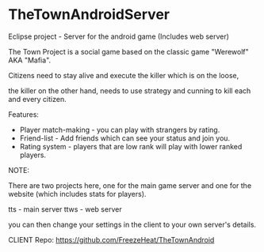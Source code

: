 # TheTownAndroidServer
Eclipse project - Server for the android game (Includes web server)

The Town Project is a social game based on the classic game "Werewolf" AKA "Mafia".

Citizens need to stay alive and execute the killer which is on the loose,

the killer on the other hand, needs to use strategy and cunning to kill each and every citizen. 


Features:
* Player match-making - you can play with strangers by rating.
* Friend-list - Add friends which can see your status and join you.
* Rating system - players that are low rank will play with lower ranked players.

NOTE:

There are two projects here, one for the main game server and one for the website (which includes stats for players).

tts - main server
ttws - web server

you can then change your settings in the client to your own server's details.

CLIENT Repo: https://github.com/FreezeHeat/TheTownAndroid
